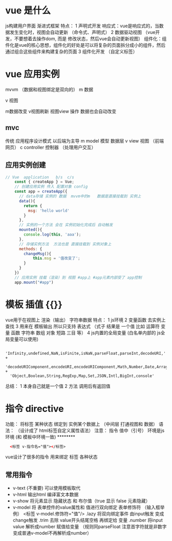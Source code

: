 # vue 是什么
js构建用户界面 渐进式框架
特点：
  1 声明式开发  响应式：vue是响应式的，当数据发生变化时，视图会自动更新
     （命令式、声明式）
  2  数据驱动视图 （vue开发，不要想着去操作dom, 而是 修改状态，然后vue会自动更新视图）
  组件化：组件化是vue的核心思想，组件化的好处是可以将复杂的页面拆分成小的组件，然后通过组合这些组件来构建复杂的页面
  3 组件化开发 （自定义标签）

  
# vue 应用实例
mvvm （数据和视图绑定是双向的）
m 数据

v 视图

m数据改变 v视图刷新 视图view 操作 数据也会自动改变 


## mvc
传统 应用程序设计模式  以后端为主导
m model 模型 数据层
v view 视图 （前端网页）
c controller 控制器 （处理用户交互）

## 应用实例创建
```js
// Vue  application   b/s  c/s
    const { createApp } = Vue;
    // 创建应用实例 传入 配置对象 config
    const app = createApp({
      // data存储 实例的 数据  mvvm中的m   数据是直接挂载到 实例上
      data(){
        return {
          msg: 'hello world'
        }
      },
      // 实例的一个方法 会在 实例初始化完成后 自动触发
      mounted(){
        console.log(this, 'aaa');
      },
      // 存储实例方法  方法也是 直接挂载到 实例对象上
      methods: {
        changeMsg(){
            this.msg = '值改变了';
        }
      }
    })
    // 应用实例 挂载（渲染）到 视图 #app上 #app元素内部受了 app控制
    app.mount("#app")
```

# 模板 插值 {{}}
vue用于在视图上 渲染（输出） 字符串数据
特点：
 1 js环境
 2 变量函数 去实例上查找 
 3 用来在 模板输出 所以只支持 表达式  （式子  结果是 一个值   比如 运算符  变量  函数  字符串  数组  对象  短路 三目 等）
 4 js内置的全局变量 (白名单内部的 js全局变量可以使用)

```
  'Infinity,undefined,NaN,isFinite,isNaN,parseFloat,parseInt,decodeURI,' +
  'decodeURIComponent,encodeURI,encodeURIComponent,Math,Number,Date,Array,' +
  'Object,Boolean,String,RegExp,Map,Set,JSON,Intl,BigInt,console'
```
总结：
  1 本身自己就是一个值
  2 方法 调用后有返回值


# 指令  directive 
功能：
  将标签 某种状态 绑定到 实例某个数据上  （中间层 打通视图和 数据）
语法： （设计成了 html标签自定义属性语法）
注意：
  指令 值中（引号） 环境是js环境 (和 模板中环境一致)  ******** 
  ```html
    <标签 v-指令名="值"></标签>
  ```
vue设计了很多的指令 用来绑定 标签 各种状态

## 常用指令
+ v-text (不重要) 可以使用模板取代
+ v-html  输出html 编译富文本数据
+ v-show 将元素显示 隐藏状态 和 布尔值（true 显示 false 元素隐藏）
+ v-model 将 表单控件的value属性和 值进行双向绑定
  表单修饰符 （输入框举例）
  <标签 v-model.修饰符="值"/>
  .lazy  将双向绑定事件 由input触发  变成change触发
  .trim 去除 value开头结尾空格 再绑定给 变量
  .number 将input value 解析成number 赋值给变量 （规则同parseFloat 注意首字符就是非数字 变成普通v-model不再解析成number）